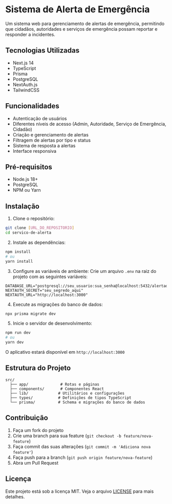 # Sistema de Alerta de Emergência

Um sistema web para gerenciamento de alertas de emergência, permitindo que cidadãos, autoridades e serviços de emergência possam reportar e responder a incidentes.

## Tecnologias Utilizadas

- Next.js 14
- TypeScript
- Prisma
- PostgreSQL
- NextAuth.js
- TailwindCSS

## Funcionalidades

- Autenticação de usuários
- Diferentes níveis de acesso (Admin, Autoridade, Serviço de Emergência, Cidadão)
- Criação e gerenciamento de alertas
- Filtragem de alertas por tipo e status
- Sistema de resposta a alertas
- Interface responsiva

## Pré-requisitos

- Node.js 18+
- PostgreSQL
- NPM ou Yarn

## Instalação

1. Clone o repositório:
```bash
git clone [URL_DO_REPOSITORIO]
cd servico-de-alerta
```

2. Instale as dependências:
```bash
npm install
# ou
yarn install
```

3. Configure as variáveis de ambiente:
Crie um arquivo `.env` na raiz do projeto com as seguintes variáveis:
```env
DATABASE_URL="postgresql://seu_usuario:sua_senha@localhost:5432/alertadb"
NEXTAUTH_SECRET="seu_segredo_aqui"
NEXTAUTH_URL="http://localhost:3000"
```

4. Execute as migrações do banco de dados:
```bash
npx prisma migrate dev
```

5. Inicie o servidor de desenvolvimento:
```bash
npm run dev
# ou
yarn dev
```

O aplicativo estará disponível em `http://localhost:3000`

## Estrutura do Projeto

```
src/
  ├── app/              # Rotas e páginas
  ├── components/       # Componentes React
  ├── lib/             # Utilitários e configurações
  ├── types/           # Definições de tipos TypeScript
  └── prisma/          # Schema e migrações do banco de dados
```

## Contribuição

1. Faça um fork do projeto
2. Crie uma branch para sua feature (`git checkout -b feature/nova-feature`)
3. Faça commit das suas alterações (`git commit -m 'Adiciona nova feature'`)
4. Faça push para a branch (`git push origin feature/nova-feature`)
5. Abra um Pull Request

## Licença

Este projeto está sob a licença MIT. Veja o arquivo [LICENSE](LICENSE) para mais detalhes.

